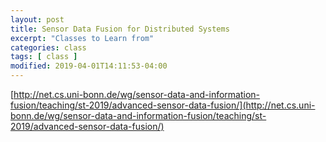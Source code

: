 ```yaml
---
layout: post
title: Sensor Data Fusion for Distributed Systems
excerpt: "Classes to Learn from"
categories: class
tags: [ class ]
modified: 2019-04-01T14:11:53-04:00
---
```





[http://net.cs.uni-bonn.de/wg/sensor-data-and-information-fusion/teaching/st-2019/advanced-sensor-data-fusion/](http://net.cs.uni-bonn.de/wg/sensor-data-and-information-fusion/teaching/st-2019/advanced-sensor-data-fusion/)
